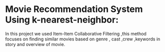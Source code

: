 #	Movie Recommendation  System Using  k-nearest-neighbor:

In this project we used Item-Item Collaborative Filtering  ,this method focuses on finding similar movies based on genre , cast ,crew ,keywords in story and overview of movie. 

